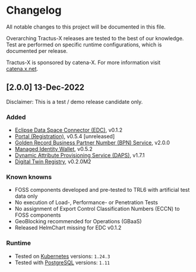 # Changelog

All notable changes to this project will be documented in this file.

Overarching Tractus-X releases are tested to the best of our knowledge. Test are performed on specific runtime
configurations, which is documented per release.

Tractus-X is sponsored by catena-X. For more information visit [catena.x.net](https://catena-x.net/).

## [2.0.0] 13-Dec-2022

Disclaimer: This is a test / demo release candidate only. 

### Added
- [Eclipse Data Space Connector (EDC)](https://github.com/eclipse-tractusx/tractusx-edc), v0.1.2
- [Portal (Registration)](https://github.com/eclipse-tractusx/portal-frontend-registration), v0.5.4 [unreleased]
- [Golden Record Business Partner Number (BPN) Service](https://github.com/eclipse-tractusx/bpdm), v2.0.0
- [Managed Identity Wallet](https://github.com/eclipse-tractusx/managed-identity-wallets), v0.5.2
- [Dynamic Attribute Provisioning Service (DAPS)](https://github.com/eclipse-tractusx/daps-helm-chart/), v1.7.1
- [Digital Twin Registry](https://github.com/eclipse-tractusx/sldt-digital-twin-registry), v0.2.0M2

### Known knowns
- FOSS components developed and pre-tested to TRL6 with artificial test data only
- No execution of Load-, Performance- or Penetration Tests
- No assignment of Export Control Classification Numbers (ECCN) to FOSS components
- GeoBlocking recommended for Operations (GBaaS)
- Released HelmChart missing for EDC v0.1.2

### Runtime

- Tested on [Kubernetes](https://en.wikipedia.org/wiki/Kubernetes) versions: `1.24.3`
- Tested with [PostgreSQL](https://en.wikipedia.org/wiki/PostgreSQL) versions: `1.11`
